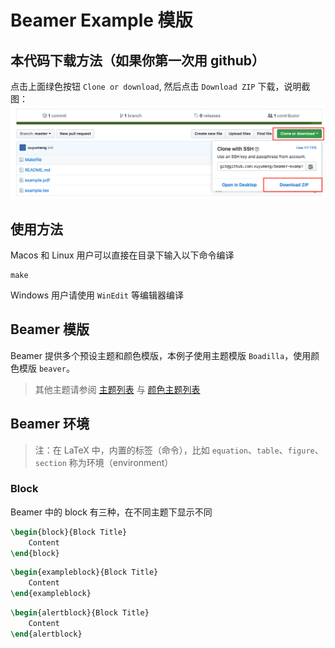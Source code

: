 # Beamer Example 模版

## 本代码下载方法（如果你第一次用 github）

点击上面绿色按钮 `Clone or download`, 然后点击 `Download ZIP` 下载，说明截图：
![Download Instruction](instruction.png)
## 使用方法

Macos 和 Linux 用户可以直接在目录下输入以下命令编译

```commandline
make
```

Windows 用户请使用 `WinEdit` 等编辑器编译

## Beamer 模版

Beamer 提供多个预设主题和颜色模版，本例子使用主题模版 `Boadilla`，使用颜色模版 `beaver`。

> 其他主题请参阅 [主题列表](http://deic.uab.es/~iblanes/beamer_gallery/index_by_theme.html) 与 [颜色主题列表](http://deic.uab.es/~iblanes/beamer_gallery/index_by_color.html)

## Beamer 环境

> 注：在 LaTeX 中，内置的标签（命令），比如 `equation`、`table`、`figure`、`section` 称为环境（environment）

### Block

Beamer 中的 block 有三种，在不同主题下显示不同

```latex
\begin{block}{Block Title}
    Content
\end{block}
```

```latex
\begin{exampleblock}{Block Title}
    Content
\end{exampleblock}
```

```latex
\begin{alertblock}{Block Title}
    Content
\end{alertblock}
```
